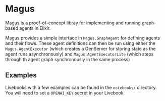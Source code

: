 # Magus
Magus is a proof-of-concept libray for implementing and running graph-based agents in Elixir.

Magus provides a simple interface in `Magus.GraphAgent` for defining agents and their flows.
These agent definitions can then be run using either the `Magus.AgentExecutor` (which creates a 
GenServer for storing state as the agent runs asynchronously) and `Magus.AgentExecutorLite` (which
steps through th agent graph synchronously in the same process)

## Examples
Livebooks with a few examples can be found in the `notebooks/` directory. You will need to set a `OPENAI_KEY` secret in your Livebook.
